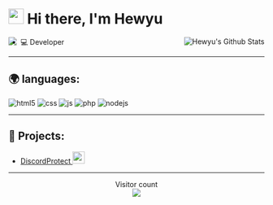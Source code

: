 <h1><img src="https://media1.tenor.com/images/f38bd4f0ae23b4d7d594c388ab4f09ed/tenor.gif?itemid=12359359" width="30"/> Hi there, I'm Hewyu</h1>

<img align="right" alt="Hewyu's Github Stats" src="https://github-readme-stats.vercel.app/api?username=Hewyu&show_icons=true&hide_border=true" />
<img align="left" src="https://github-readme-stats.vercel.app/api/top-langs/?username=Hewyu&layout=compact&card_width=250&hide_border=true"/>

- 💻 Developer

---

## 🌍 languages:
<p>
  <img alt="html5" src="https://img.shields.io/badge/-HTML5-E34F26?style=flat-square&logo=html5&logoColor=white" />
  <img alt="css" src="https://img.shields.io/badge/-CSS-00A6FF?style=flat-square&logo=css3&logoColor=white" />
  <img alt="js" src="https://img.shields.io/badge/-Javascript-FFEE00?style=flat-square&logo=javascript&logoColor=black" />
  <img alt="php" src="https://img.shields.io/badge/-PHP-FFB120?style=flat-square&logo=php&logoColor=white" />
  <img alt="nodejs" src="https://img.shields.io/badge/-NodeJS-43853D?style=flat-square&logo=Node.js&logoColor=white" />
</p>

---

## 🚩 Projects:
- [DiscordProtect <img src="https://cdn.discordapp.com/icons/767766535342522398/1fe734cac33ab1128d880ea887892cca.webp" width="24"/>](discord.gg/yourname)

---

<p align="center"> 
  Visitor count<br>
  <img src="https://profile-counter.glitch.me/Hewyu/count.svg" />
</p>

